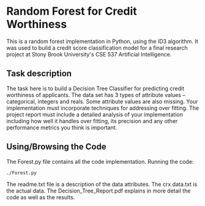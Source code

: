 # Random Forest for Credit Worthiness
This is a random forest implementation in Python, using the ID3 algorithm. It was used to build a credit score classification model for a final research project at Stony Brook University's CSE 537 Artificial Intelligence.

## Task description
The task here is to build a Decision Tree Classifier for predicting credit worthiness of applicants. The data set has 3 types of attribute values – categorical, integers and reals. Some attribute values are also missing. Your implementation must incorporate techniques for addressing over fitting. The project report must include a detailed analysis of your implementation including how well it handles over fitting, its precision and any other performance metrics you think is important.

## Using/Browsing the Code
The Forest.py file contains all the code implementation. Running the code:
    
    ./Forest.py

The readme.txt file is a description of the data attributes. The crx.data.txt is the actual data. The Decision_Tree_Report.pdf explains in more detail the code as well as the results.


